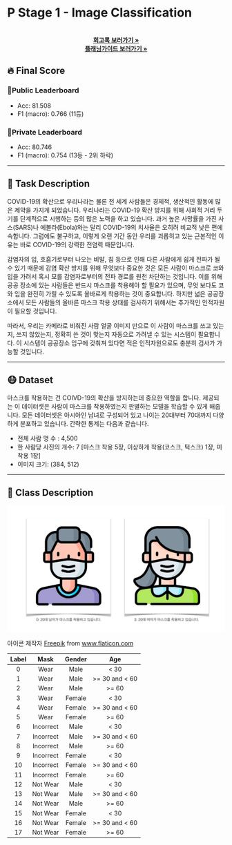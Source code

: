 # P Stage 1 - Image Classification

  <p align="center">
    <br />
    <a href="memoir.md"><strong>회고록 보러가기 »</strong></a>
    <br />
    <a href="planning_guide.md"><strong>플래닝가이드 보러가기 »</strong></a>
    <br />
  </p>



## 🔥 Final Score

### 🥉Public Leaderboard

- Acc: 81.508
- F1 (macro): 0.766 (11등)

### 🥉Private Leaderboard

- Acc: 80.746
- F1 (macro): 0.754 (13등 - 2위 하락)

---

## 📝 Task Description

COVID-19의 확산으로 우리나라는 물론 전 세계 사람들은 경제적, 생산적인 활동에 많은 제약을 가지게 되었습니다. 우리나라는 COVID-19 확산 방지를 위해 사회적 거리 두기를 단계적으로 시행하는 등의 많은 노력을 하고 있습니다. 과거 높은 사망률을 가진 사스(SARS)나 에볼라(Ebola)와는 달리 COVID-19의 치사율은 오히려 비교적 낮은 편에 속합니다. 그럼에도 불구하고, 이렇게 오랜 기간 동안 우리를 괴롭히고 있는 근본적인 이유는 바로 COVID-19의 강력한 전염력 때문입니다.

감염자의 입, 호흡기로부터 나오는 비말, 침 등으로 인해 다른 사람에게 쉽게 전파가 될 수 있기 때문에 감염 확산 방지를 위해 무엇보다 중요한 것은 모든 사람이 마스크로 코와 입을 가려서 혹시 모를 감염자로부터의 전파 경로를 원천 차단하는 것입니다. 이를 위해 공공 장소에 있는 사람들은 반드시 마스크를 착용해야 할 필요가 있으며, 무엇 보다도 코와 입을 완전히 가릴 수 있도록 올바르게 착용하는 것이 중요합니다. 하지만 넓은 공공장소에서 모든 사람들의 올바른 마스크 착용 상태를 검사하기 위해서는 추가적인 인적자원이 필요할 것입니다.

따라서, 우리는 카메라로 비춰진 사람 얼굴 이미지 만으로 이 사람이 마스크를 쓰고 있는지, 쓰지 않았는지, 정확히 쓴 것이 맞는지 자동으로 가려낼 수 있는 시스템이 필요합니다. 이 시스템이 공공장소 입구에 갖춰져 있다면 적은 인적자원으로도 충분히 검사가 가능할 것입니다.

---

## 😷 Dataset

마스크를 착용하는 건 COIVD-19의 확산을 방지하는데 중요한 역할을 합니다. 제공되는 이 데이터셋은 사람이 마스크를 착용하였는지 판별하는 모델을 학습할 수 있게 해줍니다. 모든 데이터셋은 아시아인 남녀로 구성되어 있고 나이는 20대부터 70대까지 다양하게 분포하고 있습니다. 간략한 통계는 다음과 같습니다.

- 전체 사람 명 수 : 4,500
- 한 사람당 사진의 개수: 7 [마스크 착용 5장, 이상하게 착용(코스크, 턱스크) 1장, 미착용 1장]
- 이미지 크기: (384, 512)

---

## 🔎 Class Description

![](/images/image-20210903122042492.png)

<p align="center">
  <div>아이콘 제작자 <a href="https://www.freepik.com" title="Freepik">Freepik</a> from <a href="https://www.flaticon.com/kr/" title="Flaticon">www.flaticon.com</a></div>
</p>

| Label |   Mask    | Gender |      Age       |
| :---: | :-------: | :----: | :------------: |
|   0   |   Wear    |  Male  |      < 30      |
|   1   |   Wear    |  Male  | >= 30 and < 60 |
|   2   |   Wear    |  Male  |     >= 60      |
|   3   |   Wear    | Female |      < 30      |
|   4   |   Wear    | Female | >= 30 and < 60 |
|   5   |   Wear    | Female |     >= 60      |
|   6   | Incorrect |  Male  |      < 30      |
|   7   | Incorrect |  Male  | >= 30 and < 60 |
|   8   | Incorrect |  Male  |     >= 60      |
|   9   | Incorrect | Female |      < 30      |
|  10   | Incorrect | Female | >= 30 and < 60 |
|  11   | Incorrect | Female |     >= 60      |
|  12   | Not Wear  |  Male  |      < 30      |
|  13   | Not Wear  |  Male  | >= 30 and < 60 |
|  14   | Not Wear  |  Male  |     >= 60      |
|  15   | Not Wear  | Female |      < 30      |
|  16   | Not Wear  | Female | >= 30 and < 60 |
|  17   | Not Wear  | Female |     >= 60      |
